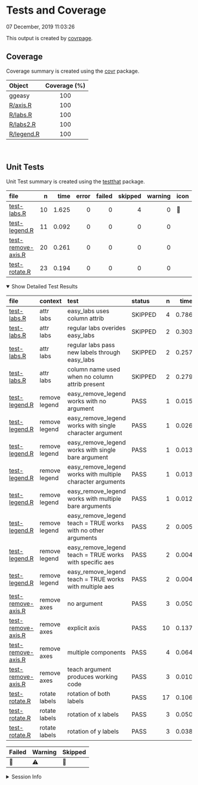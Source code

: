 Tests and Coverage
================

07 December, 2019 11:03:26

This output is created by
[covrpage](https://github.com/metrumresearchgroup/covrpage).

## Coverage

Coverage summary is created using the
[covr](https://github.com/r-lib/covr) package.

| Object                      | Coverage (%) |
| :-------------------------- | :----------: |
| ggeasy                      |     100      |
| [R/axis.R](../R/axis.R)     |     100      |
| [R/labs.R](../R/labs.R)     |     100      |
| [R/labs2.R](../R/labs2.R)   |     100      |
| [R/legend.R](../R/legend.R) |     100      |

<br>

## Unit Tests

Unit Test summary is created using the
[testthat](https://github.com/r-lib/testthat)
package.

| file                                              |  n |  time | error | failed | skipped | warning | icon |
| :------------------------------------------------ | -: | ----: | ----: | -----: | ------: | ------: | :--- |
| [test-labs.R](testthat/test-labs.R)               | 10 | 1.625 |     0 |      0 |       4 |       0 | 🔶    |
| [test-legend.R](testthat/test-legend.R)           | 11 | 0.092 |     0 |      0 |       0 |       0 |      |
| [test-remove-axis.R](testthat/test-remove-axis.R) | 20 | 0.261 |     0 |      0 |       0 |       0 |      |
| [test-rotate.R](testthat/test-rotate.R)           | 23 | 0.194 |     0 |      0 |       0 |       0 |      |

<details open>

<summary> Show Detailed Test Results
</summary>

| file                                                   | context       | test                                                            | status  |  n |  time | icon |
| :----------------------------------------------------- | :------------ | :-------------------------------------------------------------- | :------ | -: | ----: | :--- |
| [test-labs.R](testthat/test-labs.R#L22)                | attr labs     | easy\_labs uses column attrib                                   | SKIPPED |  4 | 0.786 | 🔶    |
| [test-labs.R](testthat/test-labs.R#L39_L40)            | attr labs     | regular labs overides easy\_labs                                | SKIPPED |  2 | 0.303 | 🔶    |
| [test-labs.R](testthat/test-labs.R#L50_L51)            | attr labs     | regular labs pass new labels through easy\_labs                 | SKIPPED |  2 | 0.257 | 🔶    |
| [test-labs.R](testthat/test-labs.R#L69_L70)            | attr labs     | column name used when no column attrib present                  | SKIPPED |  2 | 0.279 | 🔶    |
| [test-legend.R](testthat/test-legend.R#L8)             | remove legend | easy\_remove\_legend works with no argument                     | PASS    |  1 | 0.015 |      |
| [test-legend.R](testthat/test-legend.R#L14)            | remove legend | easy\_remove\_legend works with single character argument       | PASS    |  1 | 0.026 |      |
| [test-legend.R](testthat/test-legend.R#L20)            | remove legend | easy\_remove\_legend works with single bare argument            | PASS    |  1 | 0.013 |      |
| [test-legend.R](testthat/test-legend.R#L26)            | remove legend | easy\_remove\_legend works with multiple character arguments    | PASS    |  1 | 0.013 |      |
| [test-legend.R](testthat/test-legend.R#L32)            | remove legend | easy\_remove\_legend works with multiple bare arguments         | PASS    |  1 | 0.012 |      |
| [test-legend.R](testthat/test-legend.R#L39)            | remove legend | easy\_remove\_legend teach = TRUE works with no other arguments | PASS    |  2 | 0.005 |      |
| [test-legend.R](testthat/test-legend.R#L47)            | remove legend | easy\_remove\_legend teach = TRUE works with specific aes       | PASS    |  2 | 0.004 |      |
| [test-legend.R](testthat/test-legend.R#L55)            | remove legend | easy\_remove\_legend teach = TRUE works with multiple aes       | PASS    |  2 | 0.004 |      |
| [test-remove-axis.R](testthat/test-remove-axis.R#L13)  | remove axes   | no argument                                                     | PASS    |  3 | 0.050 |      |
| [test-remove-axis.R](testthat/test-remove-axis.R#L44)  | remove axes   | explicit axis                                                   | PASS    | 10 | 0.137 |      |
| [test-remove-axis.R](testthat/test-remove-axis.R#L88)  | remove axes   | multiple components                                             | PASS    |  4 | 0.064 |      |
| [test-remove-axis.R](testthat/test-remove-axis.R#L107) | remove axes   | teach argument produces working code                            | PASS    |  3 | 0.010 |      |
| [test-rotate.R](testthat/test-rotate.R#L8)             | rotate labels | rotation of both labels                                         | PASS    | 17 | 0.106 |      |
| [test-rotate.R](testthat/test-rotate.R#L62)            | rotate labels | rotation of x labels                                            | PASS    |  3 | 0.050 |      |
| [test-rotate.R](testthat/test-rotate.R#L77)            | rotate labels | rotation of y labels                                            | PASS    |  3 | 0.038 |      |

| Failed | Warning | Skipped |
| :----- | :------ | :------ |
| 🛑      | ⚠️      | 🔶       |

</details>

<details>

<summary> Session Info </summary>

| Field    | Value                               |
| :------- | :---------------------------------- |
| Version  | R version 3.6.1 (2019-07-05)        |
| Platform | x86\_64-apple-darwin15.6.0 (64-bit) |
| Running  | macOS Mojave 10.14.5                |
| Language | en\_US                              |
| Timezone | America/New\_York                   |

| Package  | Version |
| :------- | :------ |
| testthat | 2.2.1   |
| covr     | 3.3.0   |
| covrpage | 0.0.70  |

</details>

<!--- Final Status : skipped/warning --->
